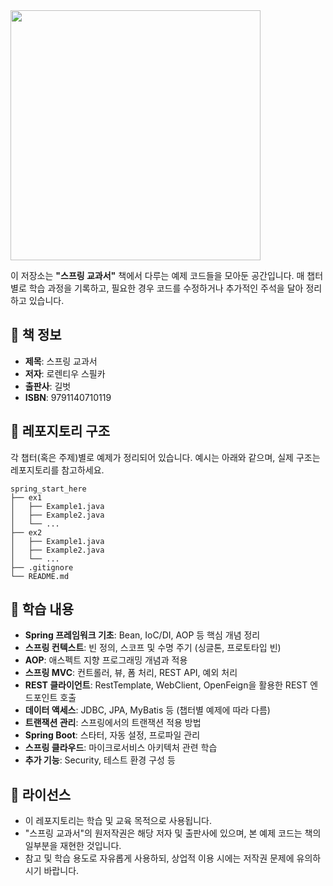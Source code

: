 <img src="https://github.com/user-attachments/assets/df422cf7-974e-4161-99e2-9e5238d708f5" width="400">  

이 저장소는 **"스프링 교과서"** 책에서 다루는 예제 코드들을 모아둔 공간입니다. 매 챕터별로 학습 과정을 기록하고, 필요한 경우 코드를 수정하거나 추가적인 주석을 달아 정리하고 있습니다.

## 📖 책 정보
- **제목**: 스프링 교과서  
- **저자**: 로렌티우 스필카 
- **출판사**: 길벗
- **ISBN**: 	9791140710119

## 📁 레포지토리 구조

각 챕터(혹은 주제)별로 예제가 정리되어 있습니다. 예시는 아래와 같으며, 실제 구조는 레포지토리를 참고하세요.
```
spring_start_here
├── ex1
│   ├── Example1.java
│   ├── Example2.java
│   └── ...
├── ex2
│   ├── Example1.java
│   ├── Example2.java
│   └── ...
├── .gitignore
└── README.md
```

## 🌱 학습 내용
- **Spring 프레임워크 기초**: Bean, IoC/DI, AOP 등 핵심 개념 정리
- **스프링 컨텍스트**: 빈 정의, 스코프 및 수명 주기 (싱글톤, 프로토타입 빈)
- **AOP**: 애스펙트 지향 프로그래밍 개념과 적용
- **스프링 MVC**: 컨트롤러, 뷰, 폼 처리, REST API, 예외 처리
- **REST 클라이언트**: RestTemplate, WebClient, OpenFeign을 활용한 REST 엔드포인트 호출
- **데이터 액세스**: JDBC, JPA, MyBatis 등 (챕터별 예제에 따라 다름)
- **트랜잭션 관리**: 스프링에서의 트랜잭션 적용 방법
- **Spring Boot**: 스타터, 자동 설정, 프로파일 관리
- **스프링 클라우드**: 마이크로서비스 아키텍처 관련 학습
- **추가 기능**: Security, 테스트 환경 구성 등

## 📜 라이선스
- 이 레포지토리는 학습 및 교육 목적으로 사용됩니다.
- "스프링 교과서"의 원저작권은 해당 저자 및 출판사에 있으며, 본 예제 코드는 책의 일부분을 재현한 것입니다.
- 참고 및 학습 용도로 자유롭게 사용하되, 상업적 이용 시에는 저작권 문제에 유의하시기 바랍니다.
